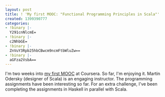 ```yaml
---
layout: post
title: ! 'My first MOOC: "Functional Programming Principles in Scala"'
created: 1399390777
categories:
- !binary |-
  Y291cnNlcmE=
- !binary |-
  c2NhbGE=
- !binary |-
  ZnVuY3Rpb25hbCBwcm9ncmFtbWluZw==
- !binary |-
  aGFza2VsbA==
---
```

I'm two weeks into [my first MOOC](https://class.coursera.org/progfun-004) at Coursera. So far, I'm enjoying it. Martin Odersky (designer of Scala) is an engaging instructor. The programming assignments have been interesting so far. For an extra challenge, I've been completing the assignments in Haskell in parallel with Scala.
